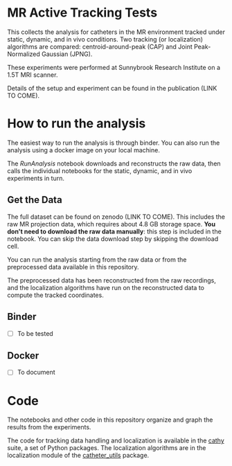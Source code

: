 # MR Active Tracking Tests

This collects the analysis for catheters in the MR environment tracked under static, dynamic, and in vivo conditions. Two tracking (or localization) algorithms are compared: centroid-around-peak (CAP) and Joint Peak-Normalized Gaussian (JPNG).

These experiments were performed at Sunnybrook Research Institute on a 1.5T MRI scanner.

Details of the setup and experiment can be found in the publication (LINK TO COME).

# How to run the analysis
The easiest way to run the analysis is through binder. You can also run the analysis using a docker image on your local machine.

The *RunAnalysis* notebook downloads and reconstructs the raw data, then calls the individual notebooks for the static, dynamic, and in vivo experiments in turn.

## Get the Data
The full dataset can be found on zenodo (LINK TO COME). This includes the raw MR projection data, which requires about 4.8 GB storage space. **You don't need to download the raw data manually**: this step is included in the notebook. You can skip the data download step by skipping the download cell.

You can run the analysis starting from the raw data or from the preprocessed data available in this repository.

The preprocessed data has been reconstructed from the raw recordings, and the localization algorithms have run on the reconstructed data to compute the tracked coordinates.

## Binder
- [ ] To be tested
## Docker
- [ ] To document
# Code
The notebooks and other code in this repository organize and graph the results from the experiments.

The code for tracking data handling and localization is available in the [cathy](https://github.com/WrightGroupSRI/cathy) suite, a set of Python packages. The localization algorithms are in the localization module of the [catheter_utils](https://github.com/WrightGroupSRI/catheter_utils) package.